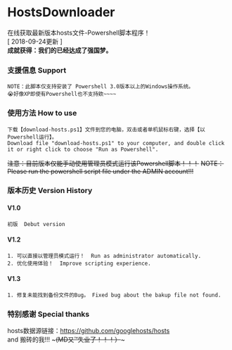 # HostsDownloader
在线获取最新版本hosts文件-Powershell脚本程序！<br/>
[ 2018-09-24更新 ]<br/> 
<strong>成就获得：我们的已经达成了强国梦。</strong><br/>

### 支援信息 Support
    NOTE：此脚本仅支持安装了 Powershell 3.0版本以上的Windows操作系统。
    😭好像XP即使有Powershell也不支持欸~~~~
    
### 使用方法 How to use
    下载【download-hosts.ps1】文件到您的电脑，双击或者单机鼠标右键，选择【以Powershell运行】。
    Download file "download-hosts.ps1" to your computer, and double click it or right click to choose "Run as Powershell".

<del> 注意：目前版本仅能手动使用管理员模式运行该Powershell脚本！！！</del>
<del>  NOTE：Please run the powershell script file under the ADMIN account!!! </del>

### 版本历史 Version History
#### V1.0 
    初版  Debut version

#### V1.2
    1. 可以直接以管理员模式运行！  Run as administrator automatically. 
    2. 优化使用体验！  Improve scripting experience.
    
#### V1.3
    1. 修复未能找到备份文件的Bug。 Fixed bug about the bakup file not found.

### 特别感谢 Special thanks
hosts数据源链接：https://github.com/googlehosts/hosts
<br/>
and 搬砖的我!!!  ~~~(MD又™失业了！！！）~~~
